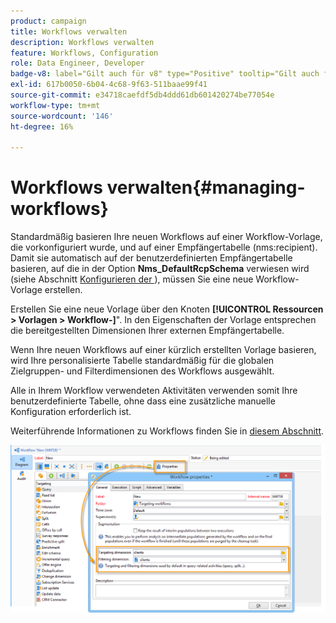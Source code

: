 ```yaml
---
product: campaign
title: Workflows verwalten
description: Workflows verwalten
feature: Workflows, Configuration
role: Data Engineer, Developer
badge-v8: label="Gilt auch für v8" type="Positive" tooltip="Gilt auch für Campaign v8"
exl-id: 617b0050-6b04-4c68-9f63-511baae99f41
source-git-commit: e34718caefdf5db4ddd61db601420274be77054e
workflow-type: tm+mt
source-wordcount: '146'
ht-degree: 16%

---
```


# Workflows verwalten{#managing-workflows}



Standardmäßig basieren Ihre neuen Workflows auf einer Workflow-Vorlage, die vorkonfiguriert wurde, und auf einer Empfängertabelle (nms:recipient). Damit sie automatisch auf der benutzerdefinierten Empfängertabelle basieren, auf die in der Option **Nms_DefaultRcpSchema** verwiesen wird (siehe Abschnitt [Konfigurieren der &#x200B;](../../configuration/using/configuring-the-interface.md)), müssen Sie eine neue Workflow-Vorlage erstellen.

Erstellen Sie eine neue Vorlage über den Knoten **[!UICONTROL Ressourcen > Vorlagen > Workflow-]**&quot;. In den Eigenschaften der Vorlage entsprechen die bereitgestellten Dimensionen Ihrer externen Empfängertabelle.

Wenn Ihre neuen Workflows auf einer kürzlich erstellten Vorlage basieren, wird Ihre personalisierte Tabelle standardmäßig für die globalen Zielgruppen- und Filterdimensionen des Workflows ausgewählt.

Alle in Ihrem Workflow verwendeten Aktivitäten verwenden somit Ihre benutzerdefinierte Tabelle, ohne dass eine zusätzliche manuelle Konfiguration erforderlich ist.

Weiterführende Informationen zu Workflows finden Sie in [diesem Abschnitt](../../workflow/using/about-workflows.md).

![](assets/cfg_external_table_workflow.png)
